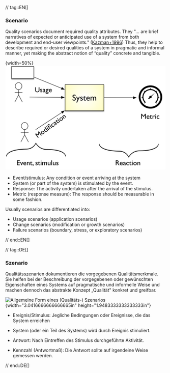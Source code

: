 // tag::EN[]
### Scenario

Quality scenarios document required quality attributes.
They "... are brief narratives of expected or anticipated use of a system from both development and end-user viewpoints." ([Kazman+1996](#ref-kazman-1996))
Thus, they help to describe required or desired qualities of a system in pragmatic and informal manner, yet making the abstract notion of “quality” concrete and tangible.

  {width=50%}
  ![Generic form of (Quality) scenario](images/schematic-Q-scenario.png)

  * Event/stimulus: Any condition or event arriving at the system
  * System (or part of the system) is stimulated by the event.
  * Response: The activity undertaken after the arrival of the stimulus.
  * Metric (response measure): The response should be measurable in some fashion.

Usually scenarios are differentiated into:

* Usage scenarios (application scenarios)
* Change scenarios (modification or growth scenarios)
* Failure scenarios (boundary, stress, or exploratory scenarios)

// end::EN[]

// tag::DE[]
### Szenario

Qualitätsszenarien dokumentieren die vorgegebenen Qualitätsmerkmale.
Sie helfen bei der Beschreibung der vorgegebenen oder gewünschten
Eigenschaften eines Systems auf pragmatische und informelle Weise und
machen dennoch das abstrakte Konzept „Qualität" konkret und greifbar.

![Allgemeine Form eines (Qualitäts-) Szenarios](media/image14.jpeg){width="3.0416666666666665in"
height="1.9483333333333333in"}


-   Ereignis/Stimulus: Jegliche Bedingungen oder Ereignisse, die das
    System erreichen

-   System (oder ein Teil des Systems) wird durch Ereignis stimuliert.

-   Antwort: Nach Eintreffen des Stimulus durchgeführte Aktivität.

-   Kennzahl (Antwortmaß): Die Antwort sollte auf irgendeine Weise
    gemessen werden.


// end::DE[]

